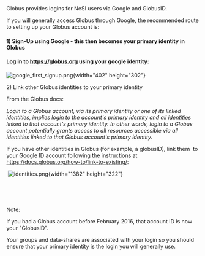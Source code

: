  

Globus provides logins for NeSI users via Google and GlobusID.

If you will generally access Globus through Google, the recommended
route to setting up your Globus account is:

#### 1) Sign-Up using Google - this then becomes your primary identity in Globus

#### Log in to https://globus.org using your google identity:

![google\_first\_signup.png](https://support.nesi.org.nz/hc/article_attachments/360001826816/google_first_signup.png){width="402"
height="302"}

2\) Link other Globus identities to your primary identity

From the Globus docs:

*Login to a Globus account, via its primary identity or one of its
linked identities, implies login to the account's primary identity and
all identities linked to that account's primary identity. In other
words, login to a Globus account potentially grants access to all
resources accessible via all identities linked to that Globus account's
primary identity.*

If you have other identities in Globus (for example, a globusID), link
them  to your Google ID account following the instructions at
<https://docs.globus.org/how-to/link-to-existing/>:

 ![identities.png](https://support.nesi.org.nz/hc/article_attachments/360001715615/identities.png){width="1382"
height="322"}

 

 

Note: 

If you had a Globus account before February 2016, that account ID is now
your \"GlobusID\".

Your groups and data-shares are associated with your login so you should
ensure that your primary identity is the login you will generally use.

 

 

 

 

 

 

 

 

 
